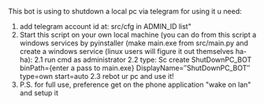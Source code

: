 
This bot is using to shutdown a local pc via telegram for using it u need:
1) add telegram account id at: src/cfg in ADMIN_ID list"
2) Start this script on your own local machine (you can do from this script a windows services by pyinstaller (make main.exe from src/main.py 
and create a windows service (linux users will figure it out themselves ha-ha):
  2.1 run cmd as administrator
  2.2 type: Sc create ShutDownPC_BOT binPath={enter a pass to main.exe} DisplayName=″ShutDownPC_BOT″ type=own start=auto
  2.3 rebot ur pc and use it!
3) P.S. for full use, preference get on the phone application "wake on lan" and setup it
